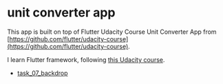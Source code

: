 # unit converter app

This app is built on top of Flutter Udacity Course Unit Converter App from [https://github.com/flutter/udacity-course](https://github.com/flutter/udacity-course).

I learn Flutter framework, following [this Udacity course](https://classroom.udacity.com/courses/ud905).

- [task_07_backdrop](https://github.com/flutter/udacity-course/blob/master/course/07_backdrop/task_07_backdrop/README.md)
